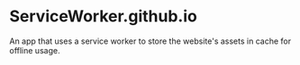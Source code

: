 # ServiceWorker.github.io
An app that uses a service worker to store the website's assets in cache for offline usage.
